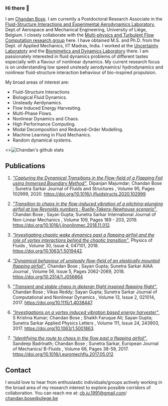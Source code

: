 ### Hi there 👋
I am [Chandan Bose](https://www.chandanbose.com). I am currently a Postdoctoral Research Associate in the [Fluid-Structure Interactions and Experimental Aerodynamics Laboratory](http://www.ltas-aea.ulg.ac.be//cms/), Dept.of Aerospace and Mechanical Engineering, University of Liège, Belgium. 
I closely collaborate with the [Multi-physics and Turbulent Flow Computation research group](https://www.mtfc.uliege.be/cms/c_3978232/en/multiphysics-and-turbulent-flow-computation-research-group-portal) here. 
I have obtained M.S. and Ph.D. from the Dept. of Applied Mechanics, IIT Madras, India. 
I worked at the [Uncertainty Laboratoty](https://home.iitm.ac.in/sayan/page3.html) and the [Biomimetics and Dynamics Laboratory](https://home.iitm.ac.in/sunetra/page4.html) there. 
I am passionately interested in fluid dynamics problems of different tastes especially with a flavour of nonlinear dynamics. 
My current research focus is on understanding low speed unsteady aerodynamics/ hydrodynamics and nonlinear fluid-structure interaction behaviour of bio-inspired propulsion.

My broad areas of interest are:

- Fluid-Structure Interactions
- Biological Fluid Dynamics.
- Unsteady Aerdynamics.
- Flow Induced Energy Harvesting.
- Multi-Phase Flows.
- Nonlinear Dynamics and Chaos.
- High Performance Computing.
- Modal Decomposition and Reduced-Order Modelling.
- Machine Learning in Fluid Mechanics.
- Random dynamical systems.

<>![Chandan's github stats](https://github-readme-stats.vercel.app/api?username=chandanbose&count_private=true)


## Publications

1. [_"Capturing the Dynamical Transitions in the Flow-field of a Flapping Foil using Immersed Boundary Method"_](https://www.sciencedirect.com/science/article/pii/S0889974620300128?via%3Dihub), Dipanjan Majumdar; Chandan Bose ; Sunetra Sarkar
Journal of Fluids and Structures , Volume 95, Pages 102999, 2020.
https://doi.org/10.1016/j.jfluidstructs.2020.102999

2. [_"Transition to chaos in the flow-induced vibration of a pitching-plunging airfoil at low Reynolds numbers : Ruelle-Takens-Newhouse scenario"_](https://www.sciencedirect.com/science/article/pii/S0020746218305201?via%3Dihub), Chandan Bose ; Sayan Gupta; Sunetra Sarkar
International Journal of Non-Linear Mechanics , Volume 109, Pages 189 - 203, 2019.
https://doi.org/10.1016/j.ijnonlinmec.2018.11.012.

3. [_"Investigating chaotic wake dynamics past a flapping airfoil and the role of vortex interactions behind the chaotic transition"_](https://aip.scitation.org/doi/10.1063/1.5019442), Physics of Fluids , Volume 30, Issue 4, 047101, 2018.
https://doi.org/10.1063/1.5019442.

4. [_"Dynamical behaviour of unsteady flow-field of an elastically mounted flapping airfoil"_](https://arc.aiaa.org/doi/abs/10.2514/1.J056664?journalCode=aiaaj), Chandan Bose ; Sayan Gupta; Sunetra Sarkar
AIAA Journal , Volume 56, Issue 5, Pages 2062-2069, 2018.
https://doi.org/10.2514/1.J056664

5. [_"Transient and stable chaos in dipteran flight inspired flapping flight"_](https://asmedigitalcollection.asme.org/computationalnonlinear/article-abstract/13/2/021014/473581/Transient-and-Stable-Chaos-in-Dipteran-Flight?redirectedFrom=fulltext), Chandan Bose ; Vikas Reddy; Sayan Gupta; Sunetra Sarkar
Journal of Computational and Nonlinear Dynamics , Volume 13, Issue 2, 021014, 2017.
https://doi.org/10.1115/1.4038447. 

6. [_"Investigations on a vortex induced vibration based energy harvester"_](https://aip.scitation.org/doi/10.1063/1.5001863), S Krishna Kumar; Chandan Bose ; Shaikh Faruque Ali; Sayan Gupta; Sunetra Sarkar
Applied Physics Letters , Volume 111, Issue 24, 243903, 2017.
https://doi.org/10.1063/1.5001863. 

7. [_"Identifying the route to chaos in the flow past a flapping airfoil"_](https://www.sciencedirect.com/science/article/pii/S0997754616300656), Sandeep Badrinath; Chandan Bose ; Sunetra Sarkar,
European Journal of Mechanics/ B-Fluids , Volume 66, Pages 38-59, 2017. 
https://doi.org/10.1016/j.euromechflu.2017.05.012

## Contact
I would love to hear from enthusiastic individuals/groups actively working in the broad area of my research interest to explore possible corridors of collaboration.
You can reach me at:
cb.ju.1991@gmail.com/ chandan.bose@uliege.be
